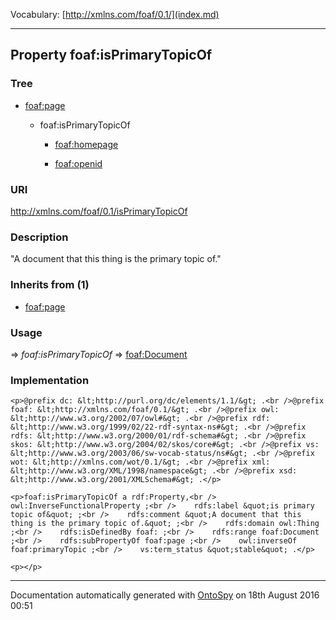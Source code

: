 Vocabulary: [http://xmlns.com/foaf/0.1/](index.md) 



---	
	




    


## Property foaf:isPrimaryTopicOf


### Tree


* [foaf:page](prop-57-foafpage.md)

    * foaf:isPrimaryTopicOf


        * [foaf:homepage](prop-37-foafhomepage.md) 

        * [foaf:openid](prop-56-foafopenid.md) 
        






### URI
http://xmlns.com/foaf/0.1/isPrimaryTopicOf

### Description
&quot;A document that this thing is the primary topic of.&quot;


### Inherits from (1)

- [foaf:page](prop-57-foafpage.md)




### Usage


[](.md) 
=&gt;&nbsp;_foaf:isPrimaryTopicOf_&nbsp;=&gt;&nbsp;[foaf:Document](class-5-foafdocument.md)

### Implementation
```
<p>@prefix dc: &lt;http://purl.org/dc/elements/1.1/&gt; .<br />@prefix foaf: &lt;http://xmlns.com/foaf/0.1/&gt; .<br />@prefix owl: &lt;http://www.w3.org/2002/07/owl#&gt; .<br />@prefix rdf: &lt;http://www.w3.org/1999/02/22-rdf-syntax-ns#&gt; .<br />@prefix rdfs: &lt;http://www.w3.org/2000/01/rdf-schema#&gt; .<br />@prefix skos: &lt;http://www.w3.org/2004/02/skos/core#&gt; .<br />@prefix vs: &lt;http://www.w3.org/2003/06/sw-vocab-status/ns#&gt; .<br />@prefix wot: &lt;http://xmlns.com/wot/0.1/&gt; .<br />@prefix xml: &lt;http://www.w3.org/XML/1998/namespace&gt; .<br />@prefix xsd: &lt;http://www.w3.org/2001/XMLSchema#&gt; .</p>

<p>foaf:isPrimaryTopicOf a rdf:Property,<br />        owl:InverseFunctionalProperty ;<br />    rdfs:label &quot;is primary topic of&quot; ;<br />    rdfs:comment &quot;A document that this thing is the primary topic of.&quot; ;<br />    rdfs:domain owl:Thing ;<br />    rdfs:isDefinedBy foaf: ;<br />    rdfs:range foaf:Document ;<br />    rdfs:subPropertyOf foaf:page ;<br />    owl:inverseOf foaf:primaryTopic ;<br />    vs:term_status &quot;stable&quot; .</p>

<p></p>
```










---

Documentation automatically generated with [OntoSpy](http://ontospy.readthedocs.org/ "Open") on 18th August 2016 00:51